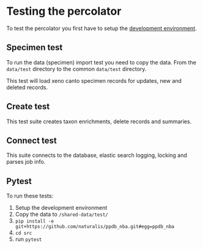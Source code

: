 # Testing the percolator

To test the percolator you first have to setup the 
[development environment](https://github.com/naturalis/docker-ppdb).

## Specimen test

To run the data (specimen) import test you need to copy the data. 
From the `data/test` directory to the common `data/test` directory.

This test will load xeno canto specimen records for updates, new and 
deleted records.

## Create test

This test suite creates taxon enrichments, delete records and summaries.

## Connect test

This suite connects to the database, elastic search logging, locking and 
parses job info.


## Pytest

To run these tests:

 1. Setup the development environment
 2. Copy the data to `/shared-data/test/`
 3. `pip install -e git+https://github.com/naturalis/ppdb_nba.git#egg=ppdb_nba`
 4. `cd src`
 5. run `pytest`


